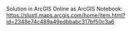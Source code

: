 Solution in ArcGIS Online as ArcGIS Notebook: https://slustl.maps.arcgis.com/home/item.html?id=2348e74c489a49edbbabc317bf50c3a6